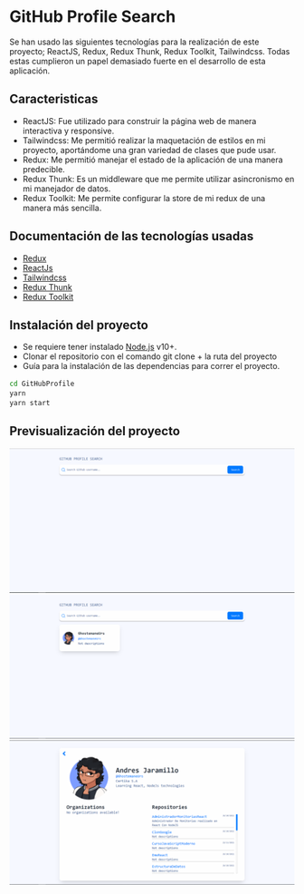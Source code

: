 # GitHub Profile Search

Se han usado las siguientes tecnologías para la realización de este proyecto; ReactJS, Redux, Redux Thunk, Redux Toolkit, Tailwindcss. Todas estas cumplieron un papel demasiado fuerte en el desarrollo de esta aplicación.

## Caracteristicas
- ReactJS: Fue utilizado para construir la página web de manera interactiva y responsive.
- Tailwindcss: Me permitió realizar la maquetación de estilos en mi proyecto, aportándome una gran variedad de clases que pude usar.
- Redux: Me permitió manejar el estado de la aplicación de una manera predecible.
- Redux Thunk: Es un middleware que me permite utilizar asincronismo en mi manejador de datos.
- Redux Toolkit: Me permite configurar la store de mi redux de una manera más sencilla.

## Documentación de las tecnologías usadas
-  [Redux](https://redux.js.org/introduction/getting-started)
-  [ReactJs](https://es.reactjs.org/)
-  [Tailwindcss](https://tailwindcss.com/docs)
-  [Redux Thunk](https://redux.js.org/usage/writing-logic-thunks)
-  [Redux Toolkit](https://redux-toolkit.js.org/introduction/getting-started)

## Instalación del proyecto
- Se requiere tener instalado [Node.js](https://nodejs.org/) v10+.
- Clonar el repositorio con el comando git clone + la ruta del proyecto
- Guía para la instalación de las dependencias para correr el proyecto.

```sh
cd GitHubProfile
yarn
yarn start
```

## Previsualización del proyecto
![Diseño final de github profile](./src/assets/design/preview-1.png)
![Diseño final de github profile](./src/assets/design/preview-2.png)
![Diseño final de github profile](./src/assets/design/preview-3.png)
